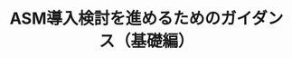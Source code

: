 ---
title: "ASM導入検討を進めるためのガイダンス（基礎編）"
description: "ASM導入検討を進めるためのガイダンス（基礎編）"
weight: 0
type: chapter
# bookFlatSection: false
# bookToc: true
# bookHidden: false
# bookCollapseSection: false
# bookComments: false
# bookSearchExclude: false
---